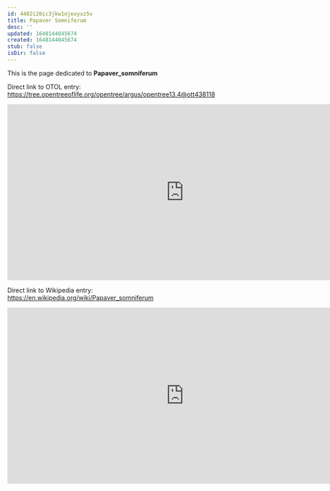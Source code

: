 ```yaml
---
id: 4402i20ic3jkw1njexyxz5v
title: Papaver Somniferum
desc: ''
updated: 1648144045674
created: 1648144045674
stub: false
isDir: false
---
```

This is the page dedicated to **Papaver_somniferum**


Direct link to OTOL entry: https://tree.opentreeoflife.org/opentree/argus/opentree13.4@ott438118



<html>
    <body>
    <iframe src="https://tree.opentreeoflife.org/opentree/argus/opentree13.4@ott438118"
    width="800" height="400" frameborder="0" allowfullscreen> </iframe>
    </body>
</html>
    


Direct link to Wikipedia entry: https://en.wikipedia.org/wiki/Papaver_somniferum



<html>
    <body>
    <iframe src="https://en.wikipedia.org/wiki/Papaver_somniferum"
    width="800" height="400" frameborder="0" allowfullscreen> </iframe>
    </body>
</html>
    
